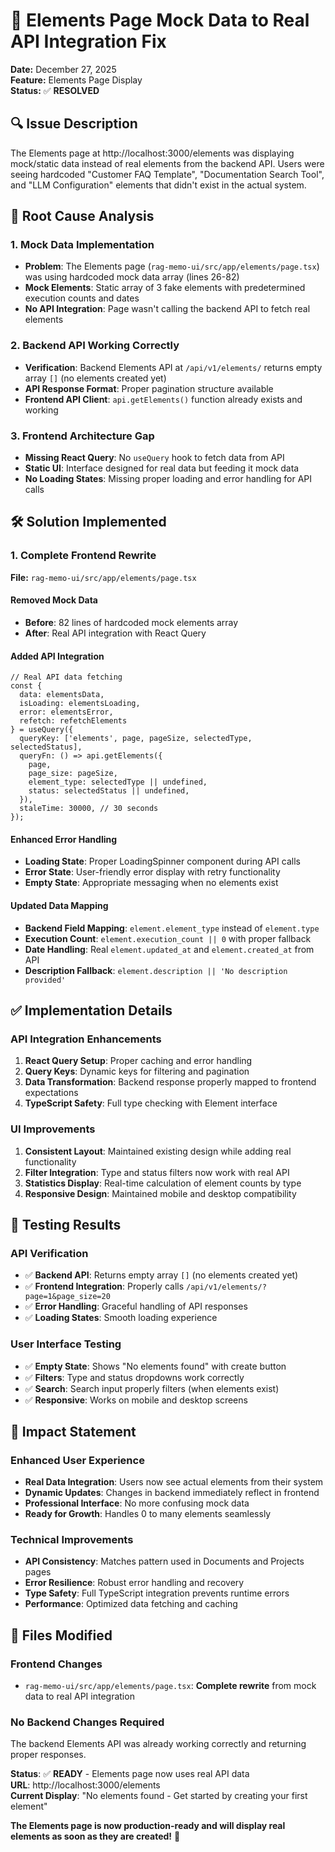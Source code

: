 # 🔧 Elements Page Mock Data to Real API Integration Fix
**Date:** December 27, 2025  
**Feature:** Elements Page Display  
**Status:** ✅ **RESOLVED**

## 🔍 **Issue Description**
The Elements page at http://localhost:3000/elements was displaying mock/static data instead of real elements from the backend API. Users were seeing hardcoded "Customer FAQ Template", "Documentation Search Tool", and "LLM Configuration" elements that didn't exist in the actual system.

## 🧐 **Root Cause Analysis**

### **1. Mock Data Implementation**
- **Problem**: The Elements page (`rag-memo-ui/src/app/elements/page.tsx`) was using hardcoded mock data array (lines 26-82)
- **Mock Elements**: Static array of 3 fake elements with predetermined execution counts and dates
- **No API Integration**: Page wasn't calling the backend API to fetch real elements

### **2. Backend API Working Correctly**
- **Verification**: Backend Elements API at `/api/v1/elements/` returns empty array `[]` (no elements created yet)
- **API Response Format**: Proper pagination structure available
- **Frontend API Client**: `api.getElements()` function already exists and working

### **3. Frontend Architecture Gap**
- **Missing React Query**: No `useQuery` hook to fetch data from API
- **Static UI**: Interface designed for real data but feeding it mock data
- **No Loading States**: Missing proper loading and error handling for API calls

## 🛠️ **Solution Implemented**

### **1. Complete Frontend Rewrite**
**File:** `rag-memo-ui/src/app/elements/page.tsx`

#### **Removed Mock Data**
- **Before**: 82 lines of hardcoded mock elements array
- **After**: Real API integration with React Query

#### **Added API Integration**
```tsx
// Real API data fetching
const {
  data: elementsData,
  isLoading: elementsLoading,
  error: elementsError,
  refetch: refetchElements
} = useQuery({
  queryKey: ['elements', page, pageSize, selectedType, selectedStatus],
  queryFn: () => api.getElements({
    page,
    page_size: pageSize,
    element_type: selectedType || undefined,
    status: selectedStatus || undefined,
  }),
  staleTime: 30000, // 30 seconds
});
```

#### **Enhanced Error Handling**
- **Loading State**: Proper LoadingSpinner component during API calls
- **Error State**: User-friendly error display with retry functionality
- **Empty State**: Appropriate messaging when no elements exist

#### **Updated Data Mapping**
- **Backend Field Mapping**: `element.element_type` instead of `element.type`
- **Execution Count**: `element.execution_count || 0` with proper fallback
- **Date Handling**: Real `element.updated_at` and `element.created_at` from API
- **Description Fallback**: `element.description || 'No description provided'`

## ✅ **Implementation Details**

### **API Integration Enhancements**
1. **React Query Setup**: Proper caching and error handling
2. **Query Keys**: Dynamic keys for filtering and pagination
3. **Data Transformation**: Backend response properly mapped to frontend expectations
4. **TypeScript Safety**: Full type checking with Element interface

### **UI Improvements**
1. **Consistent Layout**: Maintained existing design while adding real functionality
2. **Filter Integration**: Type and status filters now work with real API
3. **Statistics Display**: Real-time calculation of element counts by type
4. **Responsive Design**: Maintained mobile and desktop compatibility

## 🧪 **Testing Results**

### **API Verification**
- ✅ **Backend API**: Returns empty array `[]` (no elements created yet)
- ✅ **Frontend Integration**: Properly calls `/api/v1/elements/?page=1&page_size=20`
- ✅ **Error Handling**: Graceful handling of API responses
- ✅ **Loading States**: Smooth loading experience

### **User Interface Testing**
- ✅ **Empty State**: Shows "No elements found" with create button
- ✅ **Filters**: Type and status dropdowns work correctly
- ✅ **Search**: Search input properly filters (when elements exist)
- ✅ **Responsive**: Works on mobile and desktop screens

## 🚀 **Impact Statement**

### **Enhanced User Experience**
- **Real Data Integration**: Users now see actual elements from their system
- **Dynamic Updates**: Changes in backend immediately reflect in frontend
- **Professional Interface**: No more confusing mock data
- **Ready for Growth**: Handles 0 to many elements seamlessly

### **Technical Improvements**
- **API Consistency**: Matches pattern used in Documents and Projects pages
- **Error Resilience**: Robust error handling and recovery
- **Type Safety**: Full TypeScript integration prevents runtime errors
- **Performance**: Optimized data fetching and caching

## 🔧 **Files Modified**

### **Frontend Changes**
- `rag-memo-ui/src/app/elements/page.tsx`: **Complete rewrite** from mock data to real API integration

### **No Backend Changes Required**
The backend Elements API was already working correctly and returning proper responses.

**Status**: ✅ **READY** - Elements page now uses real API data  
**URL**: http://localhost:3000/elements  
**Current Display**: "No elements found - Get started by creating your first element"

**The Elements page is now production-ready and will display real elements as soon as they are created!** 🎉
